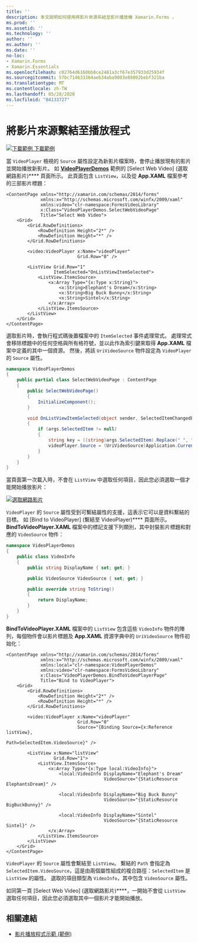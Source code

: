 ```yaml
---
title: ''
description: 本文說明如何使用將影片來源系結至影片播放機 Xamarin.Forms 。
ms.prod: ''
ms.assetid: ''
ms.technology: ''
author: ''
ms.author: ''
ms.date: ''
no-loc:
- Xamarin.Forms
- Xamarin.Essentials
ms.openlocfilehash: c02764d6160bb8ce2481a3cf67e357933d25934f
ms.sourcegitcommit: 57bc714633364aeb34aba9803e88802bebf321ba
ms.translationtype: MT
ms.contentlocale: zh-TW
ms.lasthandoff: 05/28/2020
ms.locfileid: "84133727"
---
```

# <a name="binding-video-sources-to-the-player"></a>將影片來源繫結至播放程式

[![下載範例 ](~/media/shared/download.png) 下載範例](https://docs.microsoft.com/samples/xamarin/xamarin-forms-samples/customrenderers-videoplayerdemos)

當 `VideoPlayer` 檢視的 `Source` 屬性設定為新影片檔案時，會停止播放現有的影片並開始播放新影片。 如 [**VideoPlayerDemos**](https://docs.microsoft.com/samples/xamarin/xamarin-forms-samples/customrenderers-videoplayerdemos) 範例的 [Select Web Video] \(選取網路影片\)**** 頁面所示。 此頁面包含 `ListView`，以及從 **App.XAML** 檔案參考的三部影片標題：

```xaml
<ContentPage xmlns="http://xamarin.com/schemas/2014/forms"
             xmlns:x="http://schemas.microsoft.com/winfx/2009/xaml"
             xmlns:video="clr-namespace:FormsVideoLibrary"
             x:Class="VideoPlayerDemos.SelectWebVideoPage"
             Title="Select Web Video">
    <Grid>
        <Grid.RowDefinitions>
            <RowDefinition Height="2*" />
            <RowDefinition Height="*" />
        </Grid.RowDefinitions>

        <video:VideoPlayer x:Name="videoPlayer"
                           Grid.Row="0" />

        <ListView Grid.Row="1"
                  ItemSelected="OnListViewItemSelected">
            <ListView.ItemsSource>
                <x:Array Type="{x:Type x:String}">
                    <x:String>Elephant's Dream</x:String>
                    <x:String>Big Buck Bunny</x:String>
                    <x:String>Sintel</x:String>
                </x:Array>
            </ListView.ItemsSource>
        </ListView>
    </Grid>
</ContentPage>
```

選取影片時，會執行程式碼後置檔案中的 `ItemSelected` 事件處理常式。 處理常式會移除標題中的任何空格與所有格符號，並以此作為索引鍵來取得 **App.XAML** 檔案中定義的其中一個資源。 然後，將該 `UriVideoSource` 物件設定為 `VideoPlayer` 的 `Source` 屬性。

```csharp
namespace VideoPlayerDemos
{
    public partial class SelectWebVideoPage : ContentPage
    {
        public SelectWebVideoPage()
        {
            InitializeComponent();
        }

        void OnListViewItemSelected(object sender, SelectedItemChangedEventArgs args)
        {
            if (args.SelectedItem != null)
            {
                string key = ((string)args.SelectedItem).Replace(" ", "").Replace("'", "");
                videoPlayer.Source = (UriVideoSource)Application.Current.Resources[key];
            }
        }
    }
}
```

當頁面第一次載入時，不會在 `ListView` 中選取任何項目，因此您必須選取一個才能開始播放影片：

[![選取網路影片](source-bindings-images/selectwebvideo-small.png "選取網路影片")](source-bindings-images/selectwebvideo-large.png#lightbox "選取網路影片")

`VideoPlayer` 的 `Source` 屬性受到可繫結屬性的支援，這表示它可以是資料繫結的目標。 如 [Bind to VideoPlayer] \(繫結至 VideoPlayer\)**** 頁面所示。 **BindToVideoPlayer.XAML** 檔案中的標記支援下列類別，其中封裝影片標題和對應的 `VideoSource` 物件：

```csharp
namespace VideoPlayerDemos
{
    public class VideoInfo
    {
        public string DisplayName { set; get; }

        public VideoSource VideoSource { set; get; }

        public override string ToString()
        {
            return DisplayName;
        }
    }
}
```

**BindToVideoPlayer.XAML** 檔案中的 `ListView` 包含這些 `VideoInfo` 物件的陣列，每個物件會以影片標題及 **App.XAML** 資源字典中的 `UriVideoSource` 物件初始化：

```xaml
<ContentPage xmlns="http://xamarin.com/schemas/2014/forms"
             xmlns:x="http://schemas.microsoft.com/winfx/2009/xaml"
             xmlns:local="clr-namespace:VideoPlayerDemos"
             xmlns:video="clr-namespace:FormsVideoLibrary"
             x:Class="VideoPlayerDemos.BindToVideoPlayerPage"
             Title="Bind to VideoPlayer">
    <Grid>
        <Grid.RowDefinitions>
            <RowDefinition Height="2*" />
            <RowDefinition Height="*" />
        </Grid.RowDefinitions>

        <video:VideoPlayer x:Name="videoPlayer"
                           Grid.Row="0"
                           Source="{Binding Source={x:Reference listView},
                                            Path=SelectedItem.VideoSource}" />

        <ListView x:Name="listView"
                  Grid.Row="1">
            <ListView.ItemsSource>
                <x:Array Type="{x:Type local:VideoInfo}">
                    <local:VideoInfo DisplayName="Elephant's Dream"
                                     VideoSource="{StaticResource ElephantsDream}" />

                    <local:VideoInfo DisplayName="Big Buck Bunny"
                                     VideoSource="{StaticResource BigBuckBunny}" />

                    <local:VideoInfo DisplayName="Sintel"
                                     VideoSource="{StaticResource Sintel}" />
                </x:Array>
            </ListView.ItemsSource>
        </ListView>
    </Grid>
</ContentPage>
```

`VideoPlayer` 的 `Source` 屬性會繫結至 `ListView`。 繫結的 `Path` 會指定為 `SelectedItem.VideoSource`，這是由兩個屬性組成的複合路徑：`SelectedItem` 是 `ListView` 的屬性。 選取的項目類型為 `VideoInfo`，其中包含 `VideoSource` 屬性。

如同第一頁 [Select Web Video] \(選取網路影片\)****，一開始不會從 `ListView` 選取任何項目，因此您必須選取其中一個影片才能開始播放。

## <a name="related-links"></a>相關連結

- [影片播放程式示範 (範例)](https://docs.microsoft.com/samples/xamarin/xamarin-forms-samples/customrenderers-videoplayerdemos)
